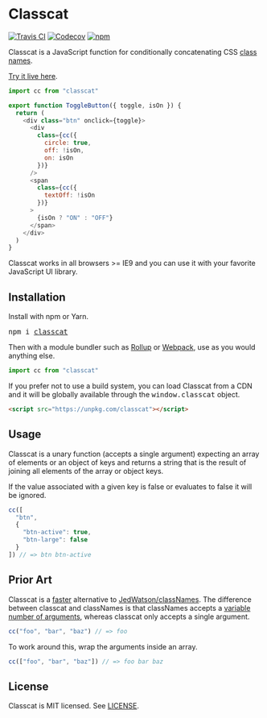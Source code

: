 # Classcat

[![Travis CI](https://img.shields.io/travis/jorgebucaran/classcat/master.svg)](https://travis-ci.org/jorgebucaran/classcat) [![Codecov](https://img.shields.io/codecov/c/github/jorgebucaran/classcat/master.svg)](https://codecov.io/gh/jorgebucaran/classcat) [![npm](https://img.shields.io/npm/v/classcat.svg)](https://www.npmjs.org/package/classcat)

Classcat is a JavaScript function for conditionally concatenating CSS [class names](https://developer.mozilla.org/en-US/docs/Web/API/Element/className).

[Try it live here](https://codepen.io/jorgebucaran/pen/QvogzJ).

```js
import cc from "classcat"

export function ToggleButton({ toggle, isOn }) {
  return (
    <div class="btn" onclick={toggle}>
      <div
        class={cc({
          circle: true,
          off: !isOn,
          on: isOn
        })}
      />
      <span
        class={cc({
          textOff: !isOn
        })}
      >
        {isOn ? "ON" : "OFF"}
      </span>
    </div>
  )
}
```

Classcat works in all browsers >= IE9 and you can use it with your favorite JavaScript UI library.

## Installation

Install with npm or Yarn.

<pre>
npm i <a href="https://www.npmjs.com/package/classcat">classcat</a>
</pre>

Then with a module bundler such as [Rollup](https://github.com/rollup/rollup) or [Webpack](https://github.com/webpack/webpack), use as you would anything else.

```js
import cc from "classcat"
```

If you prefer not to use a build system, you can load Classcat from a CDN and it will be globally available through the <samp>window.classcat</samp> object.

```html
<script src="https://unpkg.com/classcat"></script>
```

## Usage

Classcat is a unary function (accepts a single argument) expecting an array of elements or an object of keys and returns a string that is the result of joining all elements of the array or object keys.

If the value associated with a given key is false or evaluates to false it will be ignored.

```js
cc([
  "btn",
  {
    "btn-active": true,
    "btn-large": false
  }
]) // => btn btn-active
```

## Prior Art

Classcat is a [faster](/bench/README.md) alternative to [JedWatson/classNames](https://github.com/JedWatson/classnames). The difference between classcat and classNames is that classNames accepts a [variable number of arguments](https://developer.mozilla.org/en-US/docs/Web/JavaScript/Reference/Functions/arguments), whereas classcat only accepts a single argument.

```js
cc("foo", "bar", "baz") // => foo
```

To work around this, wrap the arguments inside an array.

```js
cc(["foo", "bar", "baz"]) // => foo bar baz
```

## License

Classcat is MIT licensed. See [LICENSE](LICENSE.md).
